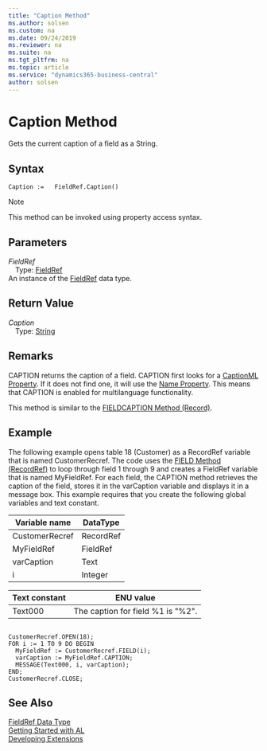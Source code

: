 ```yaml
---
title: "Caption Method"
ms.author: solsen
ms.custom: na
ms.date: 09/24/2019
ms.reviewer: na
ms.suite: na
ms.tgt_pltfrm: na
ms.topic: article
ms.service: "dynamics365-business-central"
author: solsen
---
```

[//]: # (START>DO_NOT_EDIT)
[//]: # (IMPORTANT:Do not edit any of the content between here and the END>DO_NOT_EDIT.)
[//]: # (Any modifications should be made in the .xml files in the ModernDev repo.)
# Caption Method
Gets the current caption of a field as a String.


## Syntax
```
Caption :=   FieldRef.Caption()
```
> [!NOTE]  
> This method can be invoked using property access syntax.  

## Parameters
*FieldRef*  
&emsp;Type: [FieldRef](fieldref-data-type.md)  
An instance of the [FieldRef](fieldref-data-type.md) data type.  

## Return Value
*Caption*  
&emsp;Type: [String](../string/string-data-type.md)  
  


[//]: # (IMPORTANT: END>DO_NOT_EDIT)

## Remarks  
CAPTION returns the caption of a field. CAPTION first looks for a [CaptionML Property](../../properties/devenv-captionml-property.md).  If it does not find one, it will use the [Name Property](../../properties/devenv-name-property.md). This means that CAPTION is enabled for multilanguage functionality.  
  
 This method is similar to the [FIELDCAPTION Method \(Record\)](../../methods-auto/record/record-fieldcaption-method.md).  
  
## Example  
 The following example opens table 18 \(Customer\) as a RecordRef variable that is named CustomerRecref. The code uses the [FIELD Method \(RecordRef\)](../../methods-auto/recordref/recordref-field-method.md) to loop through field 1 through 9 and creates a FieldRef variable that is named MyFieldRef. For each field, the CAPTION method retrieves the caption of the field, stores it in the varCaption variable and displays it in a message box. This example requires that you create the following global variables and text constant.  
  
|Variable name|DataType|  
|-------------------|--------------|  
|CustomerRecref|RecordRef|  
|MyFieldRef|FieldRef|  
|varCaption|Text|  
|i|Integer|  
  
|Text constant|ENU value|  
|-------------------|---------------|  
|Text000|The caption for field %1 is "%2".|  
  
```  
  
CustomerRecref.OPEN(18);  
FOR i := 1 TO 9 DO BEGIN  
  MyFieldRef := CustomerRecref.FIELD(i);  
  varCaption := MyFieldRef.CAPTION;  
  MESSAGE(Text000, i, varCaption);  
END;  
CustomerRecref.CLOSE;  
```  

## See Also
[FieldRef Data Type](fieldref-data-type.md)  
[Getting Started with AL](../../devenv-get-started.md)  
[Developing Extensions](../../devenv-dev-overview.md)